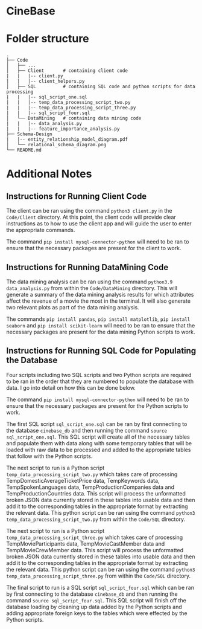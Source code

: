 # CineBase

# Folder structure

```
.
├── Code
│   ├── ...
│   ├── Client       # containing client code
|   |   |-- client.py
|   |   |-- client_helpers.py
│   ├── SQL          # containing SQL code and python scripts for data processing
|   |   |-- sql_script_one.sql
|   |   |-- temp_data_processing_script_two.py
|   |   |-- temp_data_processing_script_three.py
|   |   |-- sql_script_four.sql
│   └── DataMining   # containing data mining code
|   |   |-- data_analysis.py
|   |   |-- feature_importance_analysis.py
├── Schema-Design
|   |-- entity_relationship_model_diagram.pdf
│   └── relational_schema_diagram.png
└── README.md
```

# Additional Notes

## Instructions for Running Client Code

The client can be ran using the command `python3 client.py` in the `Code/Client` directory.
At this point, the client code will provide clear instructions as to how to use the client app and will guide the user to enter the appropriate commands.

The command `pip install mysql-connector-python` will need to be ran to ensure that the necessary packages are present for the client to work.

## Instructions for Running DataMining Code

The data mining analysis can be ran using the command `python3.9 data_analysis.py` from within the `Code/DataMining` directory. This will generate a summary of the data mining analysis results for which attributes affect the revenue of a movie the most in the terminal. It will also generate two relevant plots as part of the data mining analysis.

The commands `pip install pandas`, `pip install matplotlib`, `pip install seaborn` and `pip install scikit-learn` will need to be ran to ensure that the necessary packages are present for the data mining Python scripts to work.

## Instructions for Running SQL Code for Populating the Database

Four scripts including two SQL scripts and two Python scripts are required to be ran in the order that they are numbered to populate the database with data. I go into detail on how this can be done below.

The command `pip install mysql-connector-python` will need to be ran to ensure that the necessary packages are present for the Python scripts to work.

The first SQL script `sql_script_one.sql` can be ran by first connecting to the database `cinebase_db` and then running the command `source sql_script_one.sql`. This SQL script will create all of the necessary tables and populate them with data along with some temporary tables that will be loaded with raw data to be processed and added to the appropriate tables that follow with the Python scripts.

The next script to run is a Python script `temp_data_processing_script_two.py` which takes care of processing TempDomesticAverageTicketPrice data, TempKeywords data, TempSpokenLanguages data, TempProductionCompanies data and TempProductionCountries data. This script will process the unformatted broken JSON data currently stored in these tables into usable data and then add it to the corresponding tables in the appropriate format by extracting the relevant data. This python script can be ran using the command `python3 temp_data_processing_script_two.py` from within the `Code/SQL` directory.

The next script to run is a Python script `temp_data_processing_script_three.py` which takes care of processing TempMovieParticipants data, TempMovieCastMember data and TempMovieCrewMember data. This script will process the unformatted broken JSON data currently stored in these tables into usable data and then add it to the corresponding tables in the appropriate format by extracting the relevant data. This python script can be ran using the command `python3 temp_data_processing_script_three.py` from within the `Code/SQL` directory.

The final script to run is a SQL script `sql_script_four.sql` which can be ran by first connecting to the database `cinebase_db` and then running the command `source sql_script_four.sql`. This SQL script will finish off the database loading by cleaning up data added by the Python scripts and adding appropriate foreign keys to the tables which were effected by the Python scripts.
